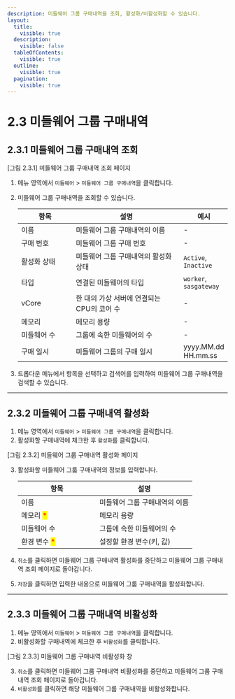 ```yaml
---
description: 미들웨어 그룹 구매내역을 조회, 활성화/비활성화할 수 있습니다.
layout:
  title:
    visible: true
  description:
    visible: false
  tableOfContents:
    visible: true
  outline:
    visible: true
  pagination:
    visible: true
---
```


# 2.3 미들웨어 그룹 구매내역

## 2.3.1 미들웨어 그룹 구매내역 조회



\[그림 2.3.1] 미들웨어 그룹 구매내역 조회 페이지

1. 메뉴 영역에서 `미들웨어` > `미들웨어 그룹 구매내역`을 클릭합니다.
2.  미들웨어 그룹 구매내역을 조회할 수 있습니다.&#x20;

    <table><thead><tr><th width="135">항목</th><th width="310">설명</th><th>예시</th></tr></thead><tbody><tr><td>이름</td><td>미들웨어 그룹 구매내역의 이름</td><td>-</td></tr><tr><td>구매 번호</td><td>미들웨어 그룹 구매 번호</td><td>-</td></tr><tr><td>활성화 상태</td><td>미들웨어 그룹 구매내역의 활성화 상태</td><td><code>Active</code>, <code>Inactive</code></td></tr><tr><td>타입</td><td>연결된 미들웨어의 타입</td><td><code>worker</code>, <code>sasgateway</code></td></tr><tr><td>vCore</td><td>한 대의 가상 서버에 연결되는 CPU의 코어 수</td><td>-</td></tr><tr><td>메모리</td><td>메모리 용량</td><td>-</td></tr><tr><td>미들웨어 수</td><td>그룹에 속한 미들웨어의 수</td><td>-</td></tr><tr><td>구매 일시</td><td>미들웨어 그룹의 구매 일시</td><td>yyyy.MM.dd HH.mm.ss</td></tr></tbody></table>
3. 드롭다운 메뉴에서 항목을 선택하고 검색어를 입력하여 미들웨어 그룹 구매내역을 검색할 수 있습니다.

***

## 2.3.2 미들웨어 그룹 구매내역 활성화

1. 메뉴 영역에서 `미들웨어` > `미들웨어 그룹 구매내역`을 클릭합니다.
2. 활성화할 구매내역에 체크한 후 `활성화`를 클릭합니다.

\[그림 2.3.2] 미들웨어 그룹 구매내역 활성화 페이지

3.  활성화할 미들웨어 그룹 구매내역의 정보를 입력합니다.

    <table><thead><tr><th width="163">항목</th><th>설명</th></tr></thead><tbody><tr><td>이름</td><td>미들웨어 그룹 구매내역의 이름</td></tr><tr><td>메모리 <mark style="color:red;">*</mark></td><td>메모리 용량</td></tr><tr><td>미들웨어 수</td><td>그룹에 속한 미들웨어의 수</td></tr><tr><td>환경 변수 <mark style="color:red;">*</mark></td><td>설정할 환경 변수(키, 값)</td></tr></tbody></table>
4. `취소`를 클릭하면 미들웨어 그룹 구매내역 활성화를 중단하고 미들웨어 그룹 구매내역 조회 페이지로 돌아갑니다.
5. `저장`을 클릭하면 입력한 내용으로 미들웨어 그룹 구매내역을 활성화합니다.

***

## 2.3.3 미들웨어 그룹 구매내역 비활성화

1. 메뉴 영역에서 `미들웨어` > `미들웨어 그룹 구매내역`을 클릭합니다.
2. 비활성화할 구매내역에 체크한 후 `비활성화`를 클릭합니다.

\[그림 2.3.3] 미들웨어 그룹 구매내역 비활성화 창

3. `취소`를 클릭하면 미들웨어 그룹 구매내역 비활성화를 중단하고 미들웨어 그룹 구매내역 조회 페이지로 돌아갑니다.
4. `비활성화`를 클릭하면 해당 미들웨어 그룹 구매내역을 비활성화합니다.
